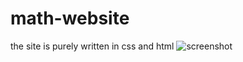 # math-website
the site is purely written in css and html
![screenshot](https://user-images.githubusercontent.com/32319172/84853967-3e0c0b80-b015-11ea-9023-468e2644666c.JPG)
